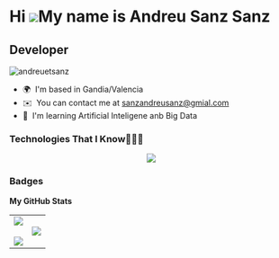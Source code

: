 Hi ![](https://user-images.githubusercontent.com/18350557/176309783-0785949b-9127-417c-8b55-ab5a4333674e.gif)My name is Andreu Sanz Sanz
===
Developer
---

<p align="left"> <img src="https://komarev.com/ghpvc/?username=andreuetsanz&label=Profile%20views&color=0e75b6&style=flat" alt="andreuetsanz" /> </p>

  *   🌍  I'm based in Gandia/Valencia
  *   ✉️  You can contact me at [sanzandreusanz@gmial.com](mailto:sanzandreusanz@gmail.com)
  *   🧠  I'm learning Artificial Inteligene anb Big Data  
### Technologies That I Know👨🏻‍💻 
<p align="center">
  <a href="https://skillicons.dev">
    <img src="https://skillicons.dev/icons?i=git,aws,cpp,css,docker,postgres,firebase,github,html,linux,md,mongodb,mysql,postman,py,vscode,azure,firebase,idea,java,kotlin&perline=12" />
  </a>
</p>

### Badges
<b>My GitHub Stats</b>
<p align="center">
  <table align="center">
    <tr border="none">
      <td width="50%" align="center">
        <img align="center" src="https://github-readme-stats.vercel.app/api?username=andreuetsanz&theme=dark&show_icons=true&count_private=true" />
        <br></br>
        <img align="center" src="https://github-readme-streak-stats.herokuapp.com/?user=1010nishant&theme=dark&hide_border=false" /> 
      </td>
      <td width="50%" align="center">
        <img  align="center"  src="https://github-readme-stats.anuraghazra1.vercel.app/api/top-langs/?username=andreuetsanz&theme=dark&hide_border=false&no-bg=true&no-frame=true&langs_count=10"/>
      </td>
    </tr>
  </table>
</p>
